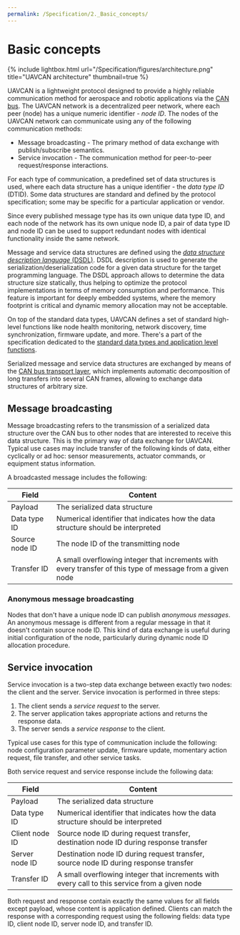 ```yaml
---
permalink: /Specification/2._Basic_concepts/
---
```


# Basic concepts

{% include lightbox.html url="/Specification/figures/architecture.png" title="UAVCAN architecture" thumbnail=true %}

UAVCAN is a lightweight protocol designed to provide a highly reliable communication method for aerospace and robotic
applications via the [CAN bus](https://en.wikipedia.org/wiki/CAN_bus).
The UAVCAN network is a decentralized peer network, where each peer (node) has a unique numeric identifier -
*node ID*.
The nodes of the UAVCAN network can communicate using any of the following communication methods:

* Message broadcasting - The primary method of data exchange with publish/subscribe semantics.
* Service invocation - The communication method for peer-to-peer request/response interactions.

For each type of communication, a predefined set of data structures is used, where each data structure has a unique
identifier - the *data type ID* (DTID).
Some data structures are standard and defined by the protocol specification; some may be specific for a particular
application or vendor.

Since every published message type has its own unique data type ID, and each node of the network has its own unique
node ID, a pair of data type ID and node ID can be used to support redundant nodes with identical functionality
inside the same network.

Message and service data structures are defined using the
[*data structure description language* (DSDL)](/Specification/3._Data_structure_description_language).
DSDL description is used to generate the serialization/deserialization code for a given data structure for the target
programming language.
The DSDL approach allows to determine the data structure size statically, thus helping to optimize the protocol
implementations in terms of memory consumption and performance.
This feature is important for deeply embedded systems, where the memory footprint is critical and dynamic memory
allocation may not be acceptable.

On top of the standard data types, UAVCAN defines a set of standard high-level functions like node health monitoring,
network discovery, time synchronization, firmware update, and more. There's a part of the specification dedicated to
the [standard data types and application level functions](/Specification/6._Application_level_functions).

Serialized message and service data structures are exchanged by means of the
[CAN bus transport layer](/Specification/4._CAN_bus_transport_layer), which implements automatic decomposition of long
transfers into several CAN frames, allowing to exchange data structures of arbitrary size.

## Message broadcasting

Message broadcasting refers to the transmission of a serialized data structure over the CAN bus to other nodes
that are interested to receive this data structure.
This is the primary way of data exchange for UAVCAN.
Typical use cases may include transfer of the following kinds of data, either cyclically or ad hoc: sensor measurements,
actuator commands, or equipment status information.

A broadcasted message includes the following:

Field                   | Content
------------------------|----------------------------------------------------------------------------------------------
Payload                 | The serialized data structure
Data type ID            | Numerical identifier that indicates how the data structure should be interpreted
Source node ID          | The node ID of the transmitting node
Transfer ID             | A small overflowing integer that increments with every transfer of this type of message from a given node

### Anonymous message broadcasting

Nodes that don't have a unique node ID can publish *anonymous messages*.
An anonymous message is different from a regular message in that it doesn't contain source node ID.
This kind of data exchange is useful during initial configuration of the node, particularly during dynamic node ID
allocation procedure.

## Service invocation

Service invocation is a two-step data exchange between exactly two nodes: the client and the server.
Service invocation is performed in three steps:

1. The client sends a *service request* to the server.
2. The server application takes appropriate actions and returns the response data.
3. The server sends a *service response* to the client.

Typical use cases for this type of communication include the following: node configuration parameter update,
firmware update, momentary action request, file transfer, and other service tasks.

Both service request and service response include the following data:

Field                   | Content
------------------------|----------------------------------------------------------------------------------------------
Payload                 | The serialized data structure
Data type ID            | Numerical identifier that indicates how the data structure should be interpreted
Client node ID          | Source node ID during request transfer, destination node ID during response transfer
Server node ID          | Destination node ID during request transfer, source node ID during response transfer
Transfer ID             | A small overflowing integer that increments with every call to this service from a given node

Both request and response contain exactly the same values for all fields except payload, whose content is application defined.
Clients can match the response with a corresponding request using the following fields: data type ID, client node ID,
server node ID, and transfer ID.
